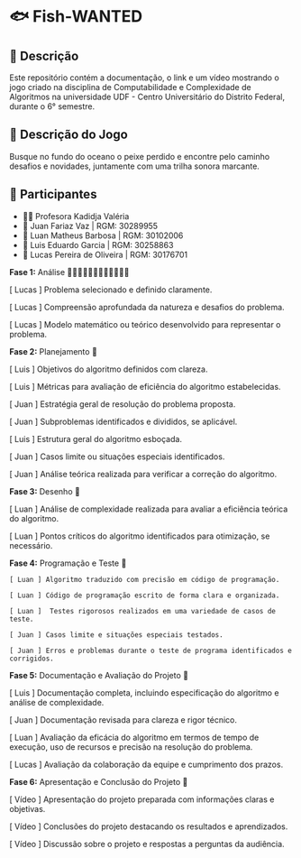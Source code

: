 # 🐟 Fish-WANTED

## 📜 Descrição
Este repositório contém a documentação, o link e um vídeo mostrando o jogo criado na disciplina de Computabilidade e Complexidade de Algoritmos na universidade UDF - Centro Universitário do Distrito Federal, durante o 6° semestre.

## 📃 Descrição do Jogo
Busque no fundo do oceano o peixe perdido e encontre pelo caminho desafios e novidades, juntamente com uma trilha sonora marcante.

## 👥 Participantes
- 👩‍🏫 Profesora Kadidja Valéria
- 👤 Juan Fariaz Vaz | RGM: 30289955
- 👤 Luan Matheus Barbosa | RGM: 30102006
- 👤 Luis Eduardo Garcia | RGM: 30258863
- 👤 Lucas Pereira de Oliveira | RGM: 30176701

**Fase 1:** Análise 🐠🐡🦐🦑🐙🦞🦀🦈🐬🐋🦭🐳

  [ Lucas ] Problema selecionado e definido claramente.
  
  [ Lucas ]  Compreensão aprofundada da natureza e desafios do problema.
  
  [ Lucas ] Modelo matemático ou teórico desenvolvido para representar o problema.
  
**Fase 2:** Planejamento 🐡

   [ Luis ] Objetivos do algoritmo definidos com clareza.
   
   [ Luis ] Métricas para avaliação de eficiência do algoritmo estabelecidas.
   
   [ Juan ] Estratégia geral de resolução do problema proposta.
   
   [ Juan ] Subproblemas identificados e divididos, se aplicável.
   
   [ Luis ] Estrutura geral do algoritmo esboçada.
   
   [ Juan ] Casos limite ou situações especiais identificados.
   
   [ Juan ] Análise teórica realizada para verificar a correção do algoritmo.
 
**Fase 3:** Desenho 🦐

   [ Luan ] Análise de complexidade realizada para avaliar a eficiência teórica do algoritmo.
   
   [ Luan ] Pontos críticos do algoritmo identificados para otimização, se necessário.
   
**Fase 4:** Programação e Teste 🦑

    [ Luan ] Algoritmo traduzido com precisão em código de programação.
  
    [ Luan ] Código de programação escrito de forma clara e organizada.
  
    [ Luan ]  Testes rigorosos realizados em uma variedade de casos de teste.
  
    [ Juan ] Casos limite e situações especiais testados.
  
    [ Juan ] Erros e problemas durante o teste de programa identificados e corrigidos.
  
**Fase 5:** Documentação e Avaliação do Projeto 🐙

   [ Luis ] Documentação completa, incluindo especificação do algoritmo e análise de complexidade.
   
   [ Juan ] Documentação revisada para clareza e rigor técnico.
   
   [ Luan ] Avaliação da eficácia do algoritmo em termos de tempo de execução, uso de recursos e precisão na resolução do problema.
   
   [ Lucas ] Avaliação da colaboração da equipe e cumprimento dos prazos.
   
**Fase 6:** Apresentação e Conclusão do Projeto 🦈

  [ Vídeo ] Apresentação do projeto preparada com informações claras e objetivas.
  
  [ Vídeo ] Conclusões do projeto destacando os resultados e aprendizados.
  
  [ Vídeo ] Discussão sobre o projeto e respostas a perguntas da audiência.
